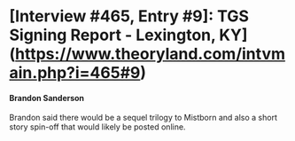 # [Interview #465, Entry #9]: TGS Signing Report - Lexington, KY](https://www.theoryland.com/intvmain.php?i=465#9)

#### Brandon Sanderson

Brandon said there would be a sequel trilogy to Mistborn and also a short story spin-off that would likely be posted online.

